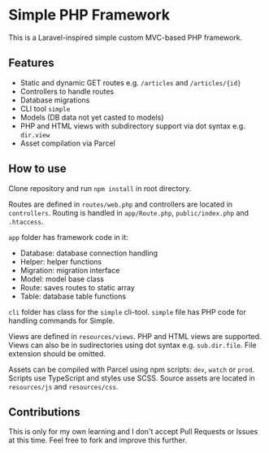 # Simple PHP Framework

This is a Laravel-inspired simple custom MVC-based PHP framework.

## Features

- Static and dynamic GET routes e.g. `/articles` and `/articles/{id}`
- Controllers to handle routes
- Database migrations
- CLI tool `simple`
- Models (DB data not yet casted to models)
- PHP and HTML views with subdirectory support via dot syntax e.g. `dir.view`
- Asset compilation via Parcel

## How to use

Clone repository and run `npm install` in root directory.

Routes are defined in `routes/web.php` and controllers are located in `controllers`.
Routing is handled in `app/Route.php`, `public/index.php` and `.htaccess`.

`app` folder has framework code in it:
- Database: database connection handling
- Helper: helper functions
- Migration: migration interface
- Model: model base class
- Route: saves routes to static array
- Table: database table functions

`cli` folder has class for the `simple` cli-tool. `simple` file has PHP code for handling commands for Simple.

Views are defined in `resources/views`. PHP and HTML views are supported. Views can also be in sudirectories using dot syntax e.g. `sub.dir.file`. File extension should be omitted.

Assets can be compiled with Parcel using npm scripts: `dev`, `watch` or `prod`. Scripts use TypeScript and styles use SCSS. Source assets are located in `resources/js` and `resources/css`.

## Contributions

This is only for my own learning and I don't accept Pull Requests or Issues at this time. Feel free to fork and improve this further.
